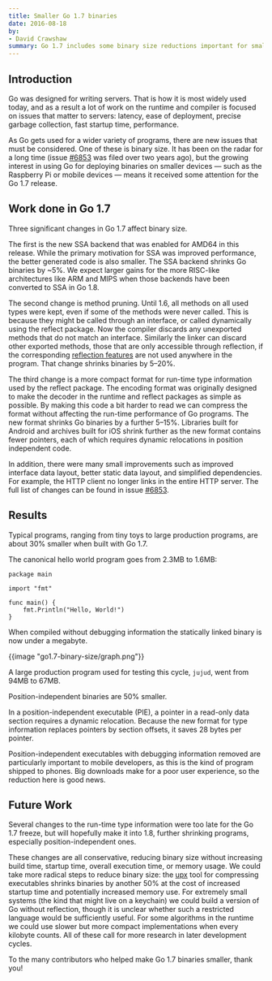 ```yaml
---
title: Smaller Go 1.7 binaries
date: 2016-08-18
by:
- David Crawshaw
summary: Go 1.7 includes some binary size reductions important for small devices.
---
```


## Introduction

Go was designed for writing servers.
That is how it is most widely used today, and as a result a lot of
work on the runtime and compiler is focused on issues that matter to
servers: latency, ease of deployment, precise garbage collection,
fast startup time, performance.

As Go gets used for a wider variety of programs, there are new issues that must be considered.
One of these is binary size.
It has been on the radar for a long time
(issue [\#6853](/issue/6853) was filed over two
years ago), but the growing interest in using Go for
deploying binaries on smaller devices — such as the Raspberry Pi or
mobile devices — means it received some attention for the Go 1.7
release.

## Work done in Go 1.7

Three significant changes in Go 1.7 affect binary size.

The first is the new SSA backend that was enabled for AMD64 in this release.
While the primary motivation for SSA was improved performance, the
better generated code is also smaller.
The SSA backend shrinks Go binaries by ~5%.
We expect larger gains for the more RISC-like architectures
like ARM and MIPS when those backends have been converted to SSA in Go 1.8.

The second change is method pruning.
Until 1.6, all methods on all used types were kept, even if some of
the methods were never called.
This is because they might be called through an interface, or called
dynamically using the reflect package.
Now the compiler discards any unexported methods that do not match an
interface.
Similarly the linker can discard other exported methods, those that are only
accessible through reflection, if the corresponding
[reflection features](/pkg/reflect/#Value.Call)
are not used anywhere in the program.
That change shrinks binaries by 5–20%.

The third change is a more compact format for run-time type
information used by the reflect package.
The encoding format was originally designed to make the decoder in
the runtime and reflect packages as simple as possible. By making this
code a bit harder to read we can compress the format without affecting
the run-time performance of Go programs.
The new format shrinks Go binaries by a further 5–15%.
Libraries built for Android and archives built for iOS shrink further
as the new format contains fewer pointers, each of which requires
dynamic relocations in position independent code.

In addition, there were many small improvements such as improved
interface data layout, better static data layout, and simplified
dependencies. For example, the HTTP client no longer links in the entire HTTP
server.
The full list of changes can be found in issue
[\#6853](/issue/6853).

## Results

Typical programs, ranging from tiny toys to large production programs,
are about 30% smaller when built with Go 1.7.

The canonical hello world program goes from 2.3MB to 1.6MB:

	package main

	import "fmt"

	func main() {
		fmt.Println("Hello, World!")
	}

When compiled without debugging information the statically
linked binary is now under a megabyte.

{{image "go1.7-binary-size/graph.png"}}

A large production program used for testing this cycle, `jujud`, went from 94MB
to 67MB.

Position-independent binaries are 50% smaller.

In a position-independent executable (PIE), a pointer in a read-only
data section requires a dynamic relocation.
Because the new format for type information replaces pointers by
section offsets, it saves 28 bytes per pointer.

Position-independent executables with debugging information removed
are particularly important to mobile developers, as this is the kind
of program shipped to phones.
Big downloads make for a poor user experience, so the reduction here
is good news.

## Future Work

Several changes to the run-time type information were too late for the
Go 1.7 freeze, but will hopefully make it into 1.8, further shrinking
programs, especially position-independent ones.

These changes are all conservative, reducing binary size without increasing
build time, startup time, overall execution time, or memory usage.
We could take more radical steps to reduce binary size: the
[upx](http://upx.sourceforge.net/) tool for compressing executables
shrinks binaries by another 50% at the cost of increased startup time
and potentially increased memory use.
For extremely small systems (the kind that might live on a keychain)
we could build a version of Go without reflection, though it is
unclear whether such a restricted language would be sufficiently
useful.
For some algorithms in the runtime we could use slower but more
compact implementations when every kilobyte counts.
All of these call for more research in later development cycles.

To the many contributors who helped make Go 1.7 binaries smaller,
thank you!
